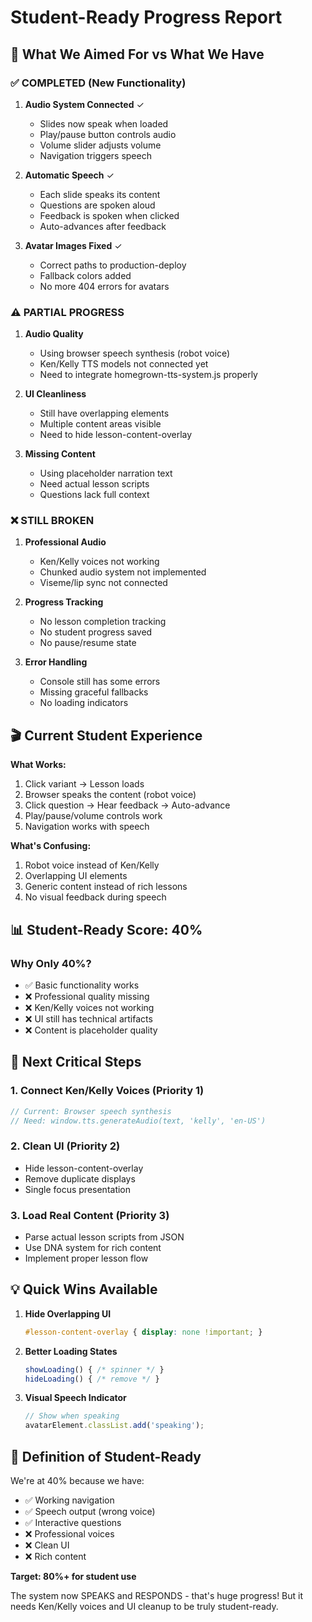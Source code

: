 # Student-Ready Progress Report

## 🎯 What We Aimed For vs What We Have

### ✅ COMPLETED (New Functionality)

1. **Audio System Connected** ✓
   - Slides now speak when loaded
   - Play/pause button controls audio
   - Volume slider adjusts volume
   - Navigation triggers speech

2. **Automatic Speech** ✓
   - Each slide speaks its content
   - Questions are spoken aloud
   - Feedback is spoken when clicked
   - Auto-advances after feedback

3. **Avatar Images Fixed** ✓
   - Correct paths to production-deploy
   - Fallback colors added
   - No more 404 errors for avatars

### ⚠️ PARTIAL PROGRESS

1. **Audio Quality**
   - Using browser speech synthesis (robot voice)
   - Ken/Kelly TTS models not connected yet
   - Need to integrate homegrown-tts-system.js properly

2. **UI Cleanliness**
   - Still have overlapping elements
   - Multiple content areas visible
   - Need to hide lesson-content-overlay

3. **Missing Content**
   - Using placeholder narration text
   - Need actual lesson scripts
   - Questions lack full context

### ❌ STILL BROKEN

1. **Professional Audio**
   - Ken/Kelly voices not working
   - Chunked audio system not implemented
   - Viseme/lip sync not connected

2. **Progress Tracking**
   - No lesson completion tracking
   - No student progress saved
   - No pause/resume state

3. **Error Handling**
   - Console still has some errors
   - Missing graceful fallbacks
   - No loading indicators

## 🎬 Current Student Experience

**What Works:**
1. Click variant → Lesson loads
2. Browser speaks the content (robot voice)
3. Click question → Hear feedback → Auto-advance
4. Play/pause/volume controls work
5. Navigation works with speech

**What's Confusing:**
1. Robot voice instead of Ken/Kelly
2. Overlapping UI elements
3. Generic content instead of rich lessons
4. No visual feedback during speech

## 📊 Student-Ready Score: 40%

### Why Only 40%?
- ✅ Basic functionality works
- ❌ Professional quality missing
- ❌ Ken/Kelly voices not working
- ❌ UI still has technical artifacts
- ❌ Content is placeholder quality

## 🚀 Next Critical Steps

### 1. Connect Ken/Kelly Voices (Priority 1)
```javascript
// Current: Browser speech synthesis
// Need: window.tts.generateAudio(text, 'kelly', 'en-US')
```

### 2. Clean UI (Priority 2)
- Hide lesson-content-overlay
- Remove duplicate displays
- Single focus presentation

### 3. Load Real Content (Priority 3)
- Parse actual lesson scripts from JSON
- Use DNA system for rich content
- Implement proper lesson flow

## 💡 Quick Wins Available

1. **Hide Overlapping UI**
   ```css
   #lesson-content-overlay { display: none !important; }
   ```

2. **Better Loading States**
   ```javascript
   showLoading() { /* spinner */ }
   hideLoading() { /* remove */ }
   ```

3. **Visual Speech Indicator**
   ```javascript
   // Show when speaking
   avatarElement.classList.add('speaking');
   ```

## 🎯 Definition of Student-Ready

We're at 40% because we have:
- ✅ Working navigation
- ✅ Speech output (wrong voice)
- ✅ Interactive questions
- ❌ Professional voices
- ❌ Clean UI
- ❌ Rich content

**Target: 80%+ for student use**

The system now SPEAKS and RESPONDS - that's huge progress! But it needs Ken/Kelly voices and UI cleanup to be truly student-ready.
